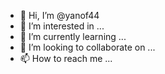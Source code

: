 - 👋 Hi, I’m @yanof44
- 👀 I’m interested in ...
- 🌱 I’m currently learning ...
- 💞️ I’m looking to collaborate on ...
- 📫 How to reach me ...

<!---
yanof44/yanof44 is a ✨ special ✨ repository because its `README.md` (this file) appears on your GitHub profile.
You can click the Preview link to take a look at your changes.
---
<!DOCTYPE html>
<html lang="en">
<style type="text/css">
     div {
         border-style: dashed;
       width: 390px;
       height:80px;
         border-color: blue red green;
         background-image: url("3.jpg");
         border-radius: 100%;
         color:red;
      }
      p {
         border-style: dashed;
       width: 380px;
       height:400px;
         border-color: blue red green;
   background-image: url("1.jpg");
   border-radius: 50%;
      }
      img {
         border-radius: 100%;
         padding: 5px;
         width: 125px;
         margin-left: auto;
         margin-right: auto;
      }
      @keyframes myAnimation {
         0% {
            background-color: #ff1f00;
            top: 0px;
            left: 0px;
         }
         25% {
            background-color: #3bff00;
            top: 200px;
            left: 200px;
         }
         50% {
            background-color: #00ffd5;
            top: 0px;
            left: 200px;
         }
         75% {
            background-color: #1523ff;
            top: 200px;
            left: 0px;
         }
         100% {
            background-color: #ff4040;
            top: 0px;
            left: 0px;
         }
      }
      img {
         animation-name: myAnimation;
         animation-duration: 10s;
         /* try to change the value below with a number */
         animation-iteration-count: infinite;
         position: relative;
         width: 100px;
         height: 100px;
         background-color: #ce2bff;
      }
      h5 {
         width: 100px;
         height: 100px;
         background: #903C56;
         transition-property: width, height, background;
         transition-duration: 2s;
      }
h5:hover {
         width: 400px;
         height: 200px;
         background: #e3ff00;
      background-image: url("1.jpg");
   
      }
      .
      }
   </style>
   
<head>
    <meta charset="UTF-8">
    <title>Page title</title>
<div>
    <marquee Behavior="scroll">
        <h3>
       محلات الحمري لتجاره مواد البناء والبلاستيك 
       </h3>
        </marquee>
        
</div>
</head>
<body bgcolor="black">
<p>
    <img src="/storage/emulated/0/Pictures/Instagram/IMG_20230726_171852_791.jpg">
  
</p> 

<h5>
    تلفون:777237415
    /<a href="https://www.google.com/maps/place/74XM%2BC5H+%D9%85%D8%AD%D9%84%D8%A7%D8%AA+%D8%A7%D9%84%D8%AD%D9%85%D8%B1%D9%8A+%D9%84%D9%84%D8%AA%D8%AC%D8%A7%D8%B1%D8%A9%D8%8C+%D8%A7%D9%84%D8%AD%D9%88%D8%A8%D8%A7%D9%86+%D9%82%D8%AF%D8%B3%D8%8C%D8%8C+%D9%82%D8%AF%D8%B3%D8%8C+%D8%A7%D9%84%D9%8A%D9%85%D9%86%E2%80%AD/@13.2985321,44.1329551,22z/data=!4m14!1m7!3m6!1s0x161c23762d479483:0x7837ac778c65daf5!2zNzRYTStDNUgg2KfZhNmC2LnZiNivINmE2YTZhdi02KrZgtin2Kog2KfZhNmG2YHYt9mK2KnYjCDZgtiv2LPYjCDYp9mE2YrZhdmG!8m2!3d13.2985625!4d44.1329844!16s%2Fg%2F11kk1dxnlg!3m5!1s0x161c23dba11fe707:0x182b494d975cd19e!8m2!3d13.2985614!4d44.1329814!16s%2Fg%2F11rjlhw13p?hl=ar-AE">العنوان</a>
    <br>

</h5>
</body>
</html>
